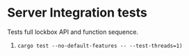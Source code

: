 # Server Integration tests

Tests full lockbox API and function sequence. 

1. ```cargo test --no-default-features -- --test-threads=1)```
